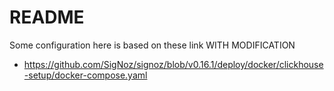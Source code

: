 # README

Some configuration here is based on these link WITH MODIFICATION

* https://github.com/SigNoz/signoz/blob/v0.16.1/deploy/docker/clickhouse-setup/docker-compose.yaml